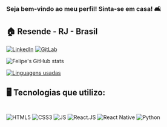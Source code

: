 ### Seja bem-vindo ao meu perfil! Sinta-se em casa! 🛋️

## 🏠 Resende - RJ - Brasil

[![LinkedIn](https://img.shields.io/badge/LinkedIn-0077B5?style=for-the-badge&logo=linkedin&logoColor=white)](https://www.linkedin.com/in/felipeenunes/)
[![GitLab](https://img.shields.io/badge/GitLab-330F63?style=for-the-badge&logo=gitlab&logoColor=white)](https://gitlab.com/felipeenunes)

![Felipe's GitHub stats](https://github-readme-stats.vercel.app/api?username=felipeenunes&show_icons=true&theme=radical)

[![Linguagens usadas](https://github-readme-stats.vercel.app/api/top-langs/?username=felipeenunes&layout=compact)](https://gitlab.com/felipeenunes)


## 🖥️ Tecnologias que utilizo:

<div style="display: inline_block"><br/>
  <img align="center" alt="HTML5" src="https://img.shields.io/badge/HTML5-E34F26?style=for-the-badge&logo=html5&logoColor=white"/>
  <img align="center" alt="CSS3" src="https://img.shields.io/badge/CSS3-1572B6?style=for-the-badge&logo=css3&logoColor=white"/>  
  <img align="center" alt="JS" src="https://img.shields.io/badge/JavaScript-323330?style=for-the-badge&logo=javascript&logoColor=F7DF1E"/>  
  <img align="center" alt="React.JS" src="https://img.shields.io/badge/React-20232A?style=for-the-badge&logo=react&logoColor=61DAFB"/>  
  <img align="center" alt="React Native" src="https://img.shields.io/badge/React_Native-20232A?style=for-the-badge&logo=react&logoColor=61DAFB"/> 
  <img align="center" alt="Python" src="https://img.shields.io/badge/Python-3776AB?style=for-the-badge&logo=python&logoColor=white"/> 
</div>
